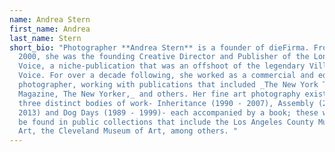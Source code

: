 ```yaml
---
name: Andrea Stern
first_name: Andrea
last_name: Stern
short_bio: "Photographer **Andrea Stern** is a founder of dieFirma. From 1996 -
  2000, she was the founding Creative Director and Publisher of the Long Island
  Voice, a niche-publication that was an offshoot of the legendary Village
  Voice. For over a decade following, she worked as a commercial and editorial
  photographer, working with publications that included _The New York Times, T
  Magazine, The New Yorker,_ and others. Her fine art photography exists as
  three distinct bodies of work- Inheritance (1990 - 2007), Assembly (2007 -
  2013) and Dog Days (1989 - 1999)- each accompanied by a book; these works may
  be found in public collections that include the Los Angeles County Museum of
  Art, the Cleveland Museum of Art, among others. "
---
```

